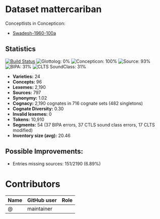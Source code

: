 # Dataset mattercariban


Conceptlists in Concepticon:
- [Swadesh-1960-100a](https://concepticon.clld.org/contributions/Swadesh-1960-100a)
## Statistics


[![Build Status](https://travis-ci.org/cldf-datasets/mattercariban.svg?branch=master)](https://travis-ci.org/cldf-datasets/mattercariban)
![Glottolog: 0%](https://img.shields.io/badge/Glottolog-0%25-red.svg "Glottolog: 0%")
![Concepticon: 100%](https://img.shields.io/badge/Concepticon-100%25-brightgreen.svg "Concepticon: 100%")
![Source: 93%](https://img.shields.io/badge/Source-93%25-green.svg "Source: 93%")
![BIPA: 31%](https://img.shields.io/badge/BIPA-31%25-red.svg "BIPA: 31%")
![CLTS SoundClass: 31%](https://img.shields.io/badge/CLTS%20SoundClass-31%25-red.svg "CLTS SoundClass: 31%")

- **Varieties:** 24
- **Concepts:** 96
- **Lexemes:** 2,190
- **Sources:** 797
- **Synonymy:** 1.02
- **Cognacy:** 2,190 cognates in 716 cognate sets (482 singletons)
- **Cognate Diversity:** 0.30
- **Invalid lexemes:** 0
- **Tokens:** 10,910
- **Segments:** 54 (37 BIPA errors, 37 CTLS sound class errors, 17 CLTS modified)
- **Inventory size (avg):** 20.46

## Possible Improvements:



- Entries missing sources: 151/2190 (6.89%)

# Contributors

Name | GitHub user | Role
--- | --- | ---
 | @ | maintainer


